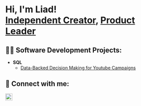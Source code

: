 <h1>Hi, I'm Liad! <br/><a href="https://github.com/findliad">Independent Creator</a>, <a href="https://www.linkedin.com/in/joshmadakor/">Product Leader</a>

<h2>👨‍💻 Software Development Projects:</h2>

- <b>SQL</b>
  - [Data-Backed Decision Making for Youtube Campaigns](https://github.com/joshmadakor1/Algorithms-Practice)

<h2> 🤳 Connect with me:</h2>

[<img align="left" alt="LiadMizrachi | LinkedIn" width="22px" src="https://cdn.jsdelivr.net/npm/simple-icons@v3/icons/linkedin.svg" />][linkedin]

[linkedin]: https://linkedin.com/in/Liadmizrachi

<!--
**joshmadakor1/joshmadakor1** is a ✨ _special_ ✨ repository because its `README.md` (this file) appears on your GitHub profile.

Here are some ideas to get you started:

- 🔭 I’m currently working on ...
- 🌱 I’m currently learning ...
- 👯 I’m looking to collaborate on ...
- 🤔 I’m looking for help with ...
- 💬 Ask me about ...
- 📫 How to reach me: ...
- 😄 Pronouns: ...
- ⚡ Fun fact: ...
-->
